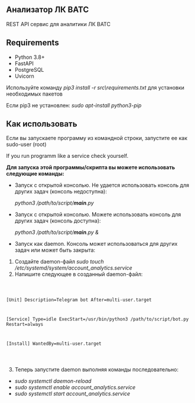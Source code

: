<h2>Анализатор ЛК ВАТС</h2>

 REST API сервис для аналитики ЛК ВАТС

<h2>Requirements</h2>

 - Python 3.8+
 - FastAPI
 - PostgreSQL
 - Uvicorn

 Используйте команду *pip3 install -r src\requirements.txt* для установки необходимых пакетов

 Если pip3 не установлен: *sudo apt-install python3-pip*

<h2>Как использовать</h2>
 
Если вы запускаете программу из командной строки, запустите ее как sudo-user (root)
 
If you run programm like a service check yourself.
 
**Для запуска этой программы/скрипта вы можете использовать следующие команды:**
 
- Запуск с открытой консолью. Не удается использовать консоль для других задач (консоль недоступна):

  *python3 /path/to/script/__main__.py*

- Запуск с открытой консолью. Можете использовать консоль для других задач (консоль доступна):

  *python3 /path/to/script/__main__.py &*

- Запуск как daemon. Консоль может использоваться для других задач или может быть закрыта:

1. Создайте daemon-файл *sudo touch /etc/systemd/system/account_analytics.service*
2. Напишите следующее в созданный daemon-файл:
  
 <code>
    
  [Unit]
   Description=Telegram bot
   After=multi-user.target

  [Service]
   Type=idle
   ExecStart=/usr/bin/python3 /path/to/script/bot.py
   Restart=always

  [Install]
   WantedBy=multi-user.target
     
 </code>
   
3. Теперь запустите daemon выполняя команды последовательно:
  
 - *sudo systemctl daemon-reload*
 - *sudo systemctl enable account_analytics.service*
 - *sudo systemctl start account_analytics.service*
